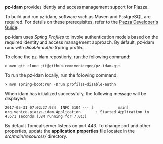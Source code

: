 **pz-idam** provides identiy and access management support for Piazza. 

To build and run pz-idam, software such as Maven and PostgreSQL are required.  For details on these prerequisites, refer to the
[Piazza Developer's Guide](https://pz-docs.geointservices.io/devguide/index.html#_piazza_core_overview).

pz-idam uses _Spring Profiles_ to invoke authentication models based on the required identity and access management approach.   By default, pz-idam runs with _disable-authn_ Spring profile.

To clone the pz-idam repostioriy, run the following command:

`> mvn git clone git@github.com:venicegeo/pz-idam.git`
    
To run the pz-idam locally, run the following command:

`> mvn spring-boot:run -Drun.profiles=disable-authn`

When idam has initialized successfully, the following message will be displayed:

`2017-05-31 07:02:27.934  INFO 5104 --- [           main] org.venice.piazza.idam.Application       : Started Application in 4.671 seconds (JVM running for 7.033)`

By default Tomcat server listens on port 443.   To change port and other properties, update the **application.properties** file located in the _src/main/resources/_ directory.
